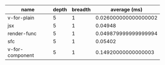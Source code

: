| name            | depth | breadth | average (ms)         |
| --------------- | ----- | ------- | -------------------- |
| v-for-plain     | 5     | 1       | 0.026000000000000002 |
| jsx             | 5     | 1       | 0.04948              |
| render-func     | 5     | 1       | 0.049879999999999994 |
| sfc             | 5     | 1       | 0.05402              |
| v-for-component | 5     | 1       | 0.14920000000000003  |